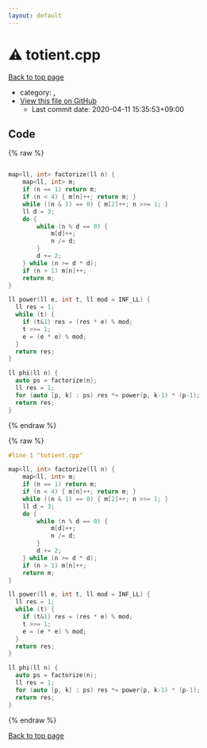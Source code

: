 ```yaml
---
layout: default
---
```


<!-- mathjax config similar to math.stackexchange -->
<script type="text/javascript" async
  src="https://cdnjs.cloudflare.com/ajax/libs/mathjax/2.7.5/MathJax.js?config=TeX-MML-AM_CHTML">
</script>
<script type="text/x-mathjax-config">
  MathJax.Hub.Config({
    TeX: { equationNumbers: { autoNumber: "AMS" }},
    tex2jax: {
      inlineMath: [ ['$','$'] ],
      processEscapes: true
    },
    "HTML-CSS": { matchFontHeight: false },
    displayAlign: "left",
    displayIndent: "2em"
  });
</script>

<script type="text/javascript" src="https://cdnjs.cloudflare.com/ajax/libs/jquery/3.4.1/jquery.min.js"></script>
<script src="https://cdn.jsdelivr.net/npm/jquery-balloon-js@1.1.2/jquery.balloon.min.js" integrity="sha256-ZEYs9VrgAeNuPvs15E39OsyOJaIkXEEt10fzxJ20+2I=" crossorigin="anonymous"></script>
<script type="text/javascript" src="../assets/js/copy-button.js"></script>
<link rel="stylesheet" href="../assets/css/copy-button.css" />


# :warning: totient.cpp

<a href="../index.html">Back to top page</a>

* category: <a href="../index.html#5058f1af8388633f609cadb75a75dc9d">.</a>
* <a href="{{ site.github.repository_url }}/blob/master/totient.cpp">View this file on GitHub</a>
    - Last commit date: 2020-04-11 15:35:53+09:00




## Code

<a id="unbundled"></a>
{% raw %}
```cpp

map<ll, int> factorize(ll n) {
    map<ll, int> m;
    if (n == 1) return m;
    if (n < 4) { m[n]++; return m; }
    while ((n & 1) == 0) { m[2]++; n >>= 1; }
    ll d = 3;
    do {
        while (n % d == 0) {
            m[d]++;
            n /= d;
        }
        d += 2;
    } while (n >= d * d);
    if (n > 1) m[n]++;
    return m;
}

ll power(ll e, int t, ll mod = INF_LL) {
  ll res = 1;
  while (t) {
    if (t&1) res = (res * e) % mod;
    t >>= 1;
    e = (e * e) % mod;
  }
  return res;
}

ll phi(ll n) {
  auto ps = factorize(n);
  ll res = 1;
  for (auto [p, k] : ps) res *= power(p, k-1) * (p-1);
  return res;
}

```
{% endraw %}

<a id="bundled"></a>
{% raw %}
```cpp
#line 1 "totient.cpp"

map<ll, int> factorize(ll n) {
    map<ll, int> m;
    if (n == 1) return m;
    if (n < 4) { m[n]++; return m; }
    while ((n & 1) == 0) { m[2]++; n >>= 1; }
    ll d = 3;
    do {
        while (n % d == 0) {
            m[d]++;
            n /= d;
        }
        d += 2;
    } while (n >= d * d);
    if (n > 1) m[n]++;
    return m;
}

ll power(ll e, int t, ll mod = INF_LL) {
  ll res = 1;
  while (t) {
    if (t&1) res = (res * e) % mod;
    t >>= 1;
    e = (e * e) % mod;
  }
  return res;
}

ll phi(ll n) {
  auto ps = factorize(n);
  ll res = 1;
  for (auto [p, k] : ps) res *= power(p, k-1) * (p-1);
  return res;
}

```
{% endraw %}

<a href="../index.html">Back to top page</a>

